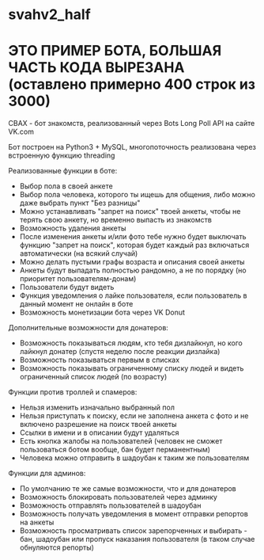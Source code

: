# svahv2_half
# ЭТО ПРИМЕР БОТА, БОЛЬШАЯ ЧАСТЬ КОДА ВЫРЕЗАНА (оставлено примерно 400 строк из 3000)

СВАХ - бот знакомств, реализованный через Bots Long Poll API на сайте VK.com

Бот построен на Python3 + MySQL, многопоточность реализована через встроенную функцию threading

Реализованные функции в боте:
- Выбор пола в своей анкете
- Выбор пола человека, которого ты ищешь для общения, либо можно даже выбрать пункт "Без разницы"
- Можно устанавливать "запрет на поиск" твоей анкеты, чтобы не терять свою анкету, но временно выпасть из знакомств
- Возможность удаления анкеты
- После изменения анкеты и/или фото тебе нужно будет выключать функцию "запрет на поиск", которая будет каждый раз включаться автоматически (на всякий случай)
- Можно делать пустыми графы возраста и описания своей анкеты
- Анкеты будут выпадать полностью рандомно, а не по порядку (но приоритет пользователям-донам)
- Пользователи будут видеть 
- Функция уведомления о лайке пользователя, если пользователь в данный момент не онлайн в боте
- Возможность монетизации бота через VK Donut

Дополнительные возможности для донатеров:
- Возможность показываться людям, кто тебя дизлайкнул, но кого лайкнул донатер (спустя неделю после реакции дизлайка)
- Возможность показываться первым в списках
- Возможность показывать ограниченному списку людей и видеть ограниченный список людей (по возрасту)

Функции против троллей и спамеров:
- Нельзя изменить изначально выбранный пол
- Нельзя приступать к поиску, если не заполнена анкета с фото и не включено разрешение на поиск твоей анкеты
- Ссылки в имени и в описании будут удаляться
- Есть кнопка жалобы на пользователей (человек не сможет пользоваться ботом вообще, бан будет перманентным)
- Человека можно отправить в шадоубан к таким же пользователям

Функции для админов:
- По умолчанию те же самые возможности, что и для донатеров
- Возможность блокировать пользователей через админку
- Возможность отправлять пользователей в шадоубан
- Возможность получать уведомления в момент отправки репортов на анкеты
- Возможность просматривать список зарепорченных и выбирать - бан, шадоубан или пропуск наказания пользователя (в таком случае обнуляются репорты)
